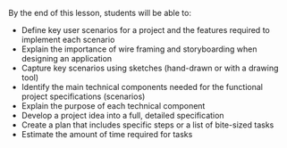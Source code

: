 By the end of this lesson, students will be able to:
- Define key user scenarios for a project and the features required to implement each scenario
- Explain the importance of wire framing and storyboarding when designing an application
- Capture key scenarios using sketches (hand-drawn or with a drawing tool)
- Identify the main technical components needed for the functional project specifications (scenarios)
- Explain the purpose of each technical component
- Develop a project idea into a full, detailed specification
- Create a plan that includes specific steps or a list of bite-sized tasks
- Estimate the amount of time required for tasks
